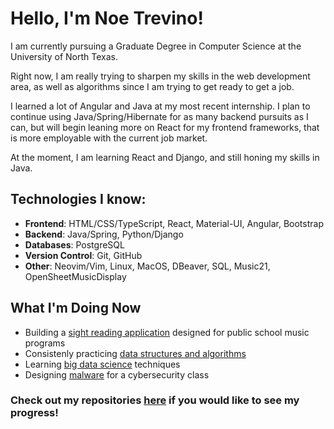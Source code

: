 # Hello, I'm Noe Trevino!

I am currently pursuing a Graduate Degree in Computer Science at the University of North Texas. 

Right now, I am really trying to sharpen my skills in the web development area, as well as algorithms since I am trying to get ready to get a job. 

I learned a lot of Angular and Java at my most recent internship. I plan to continue using Java/Spring/Hibernate for as many backend pursuits as I can, but will begin leaning more on React for my frontend frameworks, that is more employable with the current job market.

At the moment, I am learning React and Django, and still honing my skills in Java.

## Technologies I know:
- **Frontend**: HTML/CSS/TypeScript, React, Material-UI, Angular, Bootstrap
- **Backend**: Java/Spring, Python/Django
- **Databases**: PostgreSQL
- **Version Control**: Git, GitHub
- **Other**: Neovim/Vim, Linux, MacOS, DBeaver, SQL, Music21, OpenSheetMusicDisplay

## What I'm Doing Now
- Building a [sight reading application](https://github.com/TheNoeTrevino/sight-reading-app) designed for public school music programs
- Consistenly practicing [data structures and algorithms](https://github.com/TheNoeTrevino/ds-and-algos)
- Learning [big data science](https://github.com/TheNoeTrevino/school-assignments/tree/main/school/big-data-science) techniques
- Designing [malware](https://github.com/TheNoeTrevino/no-hope) for a cybersecurity class

### Check out my repositories [here](https://github.com/TheNoeTrevino?tab=repositories) if you would like to see my progress!

<!---
## 💬 Let's Connect!
Feel free to reach out if you want to collaborate on projects or discuss anything related to web development and computer science!

[![LinkedIn](https://img.shields.io/badge/LinkedIn-Connect-blue)](https://www.linkedin.com/in/your-linkedin/) [![Email](https://img.shields.io/badge/Email-Contact-red)](mailto:your-email@example.com)


TheNoeTrevino/TheNoeTrevino is a ✨ special ✨ repository because its `README.md` (this file) appears on your GitHub profile.
You can click the Preview link to take a look at your changes.
--->
